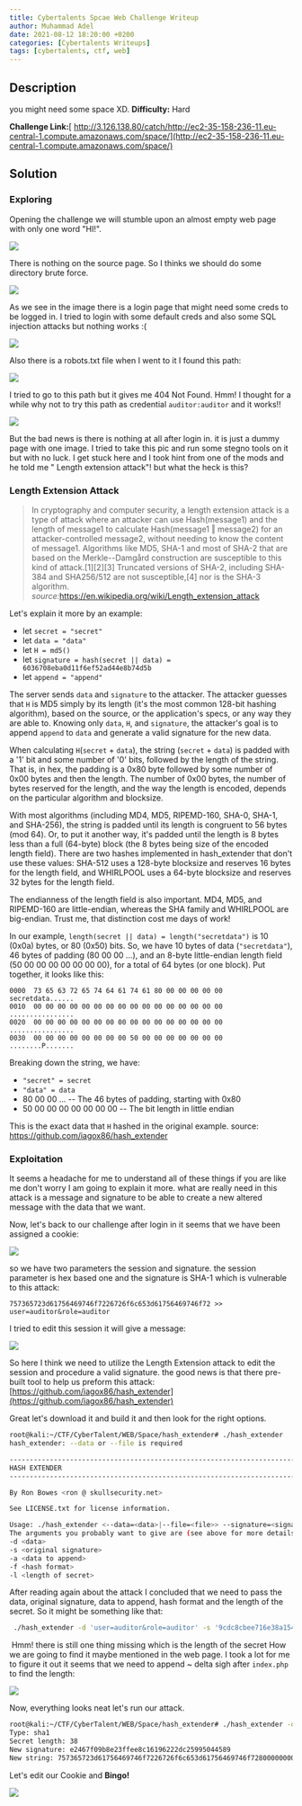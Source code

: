 ```yaml
---
title: Cybertalents Spcae Web Challenge Writeup
author: Muhammad Adel
date: 2021-08-12 18:20:00 +0200
categories: [Cybertalents Writeups]
tags: [cybertalents, ctf, web]
---
```

## **Description**

you might need some space XD.
**Difficulty:** Hard 


**Challenge Link:**[ http://3.126.138.80/catch/http://ec2-35-158-236-11.eu-central-1.compute.amazonaws.com/space/](http://ec2-35-158-236-11.eu-central-1.compute.amazonaws.com/space/)


## **Solution**

### **Exploring**

Opening the challenge we will stumble upon an almost empty web page with only one word "HI!".

![](https://gblobscdn.gitbook.com/assets%2F-Mc-dhcC8XUrwR1pTDRF%2F-MfYYRY9TA4fXvMXfjnb%2F-MfYZH8y3c5MSSAgkhzW%2F1.png?alt=media&token=fbcd67ac-9a8b-46d3-a9e0-33737cd56df8)

There is nothing on the source page. So I thinks we should do some directory brute force.

![](https://gblobscdn.gitbook.com/assets%2F-Mc-dhcC8XUrwR1pTDRF%2F-MfYYRY9TA4fXvMXfjnb%2F-MfYZudLVILsFWUA4cHZ%2F2.png?alt=media&token=2700ca62-997a-4283-8f13-a082e7a6aed7)

As we see in the image there is a login page that might need some creds to be logged in. I tried to login with some default creds and also some SQL injection attacks but nothing works :(

![](https://gblobscdn.gitbook.com/assets%2F-Mc-dhcC8XUrwR1pTDRF%2F-MfYYRY9TA4fXvMXfjnb%2F-MfYa3Zs4v4DDsLj-6o3%2F4.png?alt=media&token=cc510d1a-f07d-4253-ac21-64f58ce20b94)

Also there is a robots.txt file when I went to it I found this path:

![](https://gblobscdn.gitbook.com/assets%2F-Mc-dhcC8XUrwR1pTDRF%2F-MfYYRY9TA4fXvMXfjnb%2F-MfY_ZepRyY9yk-n9LRG%2F3.png?alt=media&token=ade6f477-b16e-41c4-bb30-4c96fc736ecf)

I tried to go to this path but it gives me 404 Not Found. Hmm! I thought for a while why not to try this path as credential `auditor:auditor` and it works!!

![](https://gblobscdn.gitbook.com/assets%2F-Mc-dhcC8XUrwR1pTDRF%2F-MfYYRY9TA4fXvMXfjnb%2F-MfYai9U560NtEhYy5BB%2F5.png?alt=media&token=5f834e03-50e0-46ac-b5da-1850f5845bcc)

But the bad news is there is nothing at all after login in. it is just a dummy page with one image. I tried to take this pic and run some stegno tools on it but with no luck. I get stuck here and I took hint from one of the mods and he told me " Length extension attack"! but what the heck is this?

### **Length Extension Attack**

> In cryptography and computer security, a length extension attack is a type of attack where an attacker can use Hash(message1) and the length of message1 to calculate Hash(message1 ‖ message2) for an attacker-controlled message2, without needing to know the content of message1. Algorithms like MD5, SHA-1 and most of SHA-2 that are based on the Merkle--Damgård construction are susceptible to this kind of attack.[1][2][3] Truncated versions of SHA-2, including SHA-384 and SHA256/512 are not susceptible,[4] nor is the SHA-3 algorithm.
> *source:*<https://en.wikipedia.org/wiki/Length_extension_attack>

Let's explain it more by an example:

-   let `secret = "secret"`
-   let `data = "data"`
-   let `H = md5()`
-   let `signature = hash(secret || data) = 6036708eba0d11f6ef52ad44e8b74d5b`
-   let `append = "append"`

The server sends `data` and `signature` to the attacker. The attacker guesses that `H` is MD5 simply by its length (it's the most common 128-bit hashing algorithm), based on the source, or the application's specs, or any way they are able to. Knowing only `data`, `H`, and `signature`, the attacker's goal is to append `append` to `data` and generate a valid signature for the new data.

When calculating `H`(`secret` + `data`), the string (`secret` + `data`) is padded with a '1' bit and some number of '0' bits, followed by the length of the string. That is, in hex, the padding is a 0x80 byte followed by some number of 0x00 bytes and then the length. The number of 0x00 bytes, the number of bytes reserved for the length, and the way the length is encoded, depends on the particular algorithm and blocksize.

With most algorithms (including MD4, MD5, RIPEMD-160, SHA-0, SHA-1, and SHA-256), the string is padded until its length is congruent to 56 bytes (mod 64). Or, to put it another way, it's padded until the length is 8 bytes less than a full (64-byte) block (the 8 bytes being size of the encoded length field). There are two hashes implemented in hash_extender that don't use these values: SHA-512 uses a 128-byte blocksize and reserves 16 bytes for the length field, and WHIRLPOOL uses a 64-byte blocksize and reserves 32 bytes for the length field.

The endianness of the length field is also important. MD4, MD5, and RIPEMD-160 are little-endian, whereas the SHA family and WHIRLPOOL are big-endian. Trust me, that distinction cost me days of work!

In our example, `length(secret || data) = length("secretdata")` is 10 (0x0a) bytes, or 80 (0x50) bits. So, we have 10 bytes of data (`"secretdata"`), 46 bytes of padding (80 00 00 ...), and an 8-byte little-endian length field (50 00 00 00 00 00 00 00), for a total of 64 bytes (or one block). Put together, it looks like this:


```
0000  73 65 63 72 65 74 64 61 74 61 80 00 00 00 00 00  secretdata......
0010  00 00 00 00 00 00 00 00 00 00 00 00 00 00 00 00  ................
0020  00 00 00 00 00 00 00 00 00 00 00 00 00 00 00 00  ................
0030  00 00 00 00 00 00 00 00 50 00 00 00 00 00 00 00  ........P.......
```
Breaking down the string, we have:
-   `"secret" = secret`
-   `"data" = data`
-   80 00 00 ... -- The 46 bytes of padding, starting with 0x80
-   50 00 00 00 00 00 00 00 -- The bit length in little endian

This is the exact data that `H` hashed in the original example. source: <https://github.com/iagox86/hash_extender>

### **Exploitation**

It seems a headache for me to understand all of these things if you are like me don't worry I am going to explain it more. what are really need in this attack is a message and signature to be able to create a new altered message with the data that we want.

Now, let's back to our challenge after login in it seems that we have been assigned a cookie:

![](https://gblobscdn.gitbook.com/assets%2F-Mc-dhcC8XUrwR1pTDRF%2F-MfYYRY9TA4fXvMXfjnb%2F-MfYe7Cf-ci8lc0K1sIG%2F6.png?alt=media&token=35ae29d9-a425-4b4d-85d1-31b1f061bf0e)

so we have two parameters the session and signature. the session parameter is hex based one and the signature is SHA-1 which is vulnerable to this attack:
```
757365723d61756469746f7226726f6c653d61756469746f72 >> user=auditor&role=auditor
```
I tried to edit this session it will give a message:

![](https://gblobscdn.gitbook.com/assets%2F-Mc-dhcC8XUrwR1pTDRF%2F-MfYYRY9TA4fXvMXfjnb%2F-MfYenWzi-89ZEbsdCM7%2F7.png?alt=media&token=d017a950-3ead-4d3d-8974-20efb928065a)

So here I think we need to utilize the Length Extension attack to edit the session and procedure a valid signature. the good news is that there pre-built tool to help us preform this attack:
[https://github.com/iagox86/hash_extender](https://github.com/iagox86/hash_extender)

Great let's download it and build it and then look for the right options.

```bash
root@kali:~/CTF/CyberTalent/WEB/Space/hash_extender# ./hash_extender
hash_extender: --data or --file is required

--------------------------------------------------------------------------------
HASH EXTENDER
--------------------------------------------------------------------------------

By Ron Bowes <ron @ skullsecurity.net>

See LICENSE.txt for license information.

Usage: ./hash_extender <--data=<data>|--file=<file>> --signature=<signature> --format=<format> [options]
The arguments you probably want to give are (see above for more details):
-d <data>
-s <original signature>
-a <data to append>
-f <hash format>
-l <length of secret>
```

After reading again about the attack I concluded that we need to pass the data, original signature, data to append, hash format and the length of the secret. So it might be something like that:

```bash
 ./hash_extender -d 'user=auditor&role=auditor' -s '9cdc8cbee716e38a1549f52a797fc4466e826097' -a 'admin' -f 'sha1' -l ??
```
‌
Hmm! there is still one thing missing which is the length of the secret How we are going to find it maybe mentioned in the web page. I took a lot for me to figure it out it seems that we need to append ~ delta sigh after `index.php` to find the length:

![](https://gblobscdn.gitbook.com/assets%2F-Mc-dhcC8XUrwR1pTDRF%2F-MfYYRY9TA4fXvMXfjnb%2F-MfYgxGgWy-dMMe5AYQe%2F8.png?alt=media&token=e9a38b4f-5c79-4b75-a149-ba303d079229)

Now, everything looks neat let's run our attack.
```bash
root@kali:~/CTF/CyberTalent/WEB/Space/hash_extender# ./hash_extender -d 'user=auditor&role=auditor' -s '9cdc8cbee716e38a1549f52a797fc4466e826097' -a 'admin' -f 'sha1' -l 38
Type: sha1
Secret length: 38
New signature: e2467f09b8e23ffee8c16196222dc25995044589
New string: 757365723d61756469746f7226726f6c653d61756469746f7280000000000000000000000000000000000000000000000000000000000000000000000000000000000000000000000000000000000000000000000000000001f861646d696e
```
‌Let's edit our Cookie and **Bingo!**

![](https://gblobscdn.gitbook.com/assets%2F-Mc-dhcC8XUrwR1pTDRF%2F-MfYYRY9TA4fXvMXfjnb%2F-MfYhPst6wcW2ns9UbZR%2F9.png?alt=media&token=6b10bf57-7d16-43f8-b00c-7ee7f26f153e)